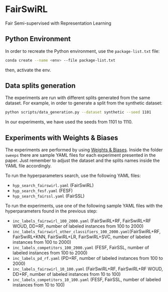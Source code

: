 # FairSwiRL
Fair Semi-supervised with Representation Learning


## Python Environment

In order to recreate the Python environment, use the `package-list.txt` file:

```bash
conda create --name <env> --file package-list.txt
```

then, activate the env. 


## Data splits generation

The experiments are run with different splits generated from the same dataset. For example, in order to generate a split from the synthetic dataset:

```bash
python scripts/data_generation.py --dataset synthetic --seed 1101
```

In our experiments, we have used the seeds from 1101 to 1110. 


## Experiments with Weights & Biases

The experiments are performed by using [Weights & Biases](https://wandb.ai/). Inside the folder `sweeps` there are sample YAML files for each experiment presented in the paper. Just remember to adjust the dataset and the splits names inside the YAML file accordingly. 

To run the hyperparameters search, use the following YAML files: 
- `hyp_search_fairswirl.yaml` (FairSwiRL)
- `hyp_search_fesf.yaml` (FESF)
- `hyp_search_fairssl.yaml` (FairSSL)

To run the experiments, use one of the following sample YAML files with the hyperparameters found in the previous step:
- `inc_labels_fairswirl_100_2000.yaml` (FairSwiRL+RF, FairSwiRL+RF WOUD, DD+RF, number of labeled instances from 100 to 2000)
- `inc_labels_fairswirl_other_classifiers_100_2000.yaml`(FairSwiRL+RF, FairSwiRL+KNN, FairSwiRL+LR, FairSwiRL+SVC, number of labeled instances from 100 to 2000)
- `inc_labels_competitors_100_2000.yaml` (FESF, FairSSL, number of labeled instances from 100 to 2000)
- `inc_labels_pd_rf.yaml` (PD+RF, number of labeled instances from 100 to 2000)
- `inc_labels_fairswirl_10_100.yaml` (FairSwiRL+RF, FairSwiRL+RF WOUD, DD+RF, number of labeled instances from 10 to 100)
- `inc_labels_competitors_10_100.yaml` (FESF, FairSSL, number of labeled instances from 10 to 100)



